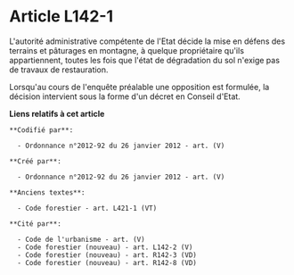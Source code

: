 # Article L142-1

L'autorité administrative compétente de l'Etat décide la mise en défens des terrains et pâturages en montagne, à quelque
propriétaire qu'ils appartiennent, toutes les fois que l'état de dégradation du sol n'exige pas de travaux de restauration.

Lorsqu'au cours de l'enquête préalable une opposition est formulée, la décision intervient sous la forme d'un décret en
Conseil d'Etat.

**Liens relatifs à cet article**

	**Codifié par**:

	  - Ordonnance n°2012-92 du 26 janvier 2012 - art. (V)

	**Créé par**:

	  - Ordonnance n°2012-92 du 26 janvier 2012 - art. (V)

	**Anciens textes**:

	  - Code forestier - art. L421-1 (VT)

	**Cité par**:

	  - Code de l'urbanisme - art. (V)
	  - Code forestier (nouveau) - art. L142-2 (V)
	  - Code forestier (nouveau) - art. R142-3 (VD)
	  - Code forestier (nouveau) - art. R142-8 (VD)

